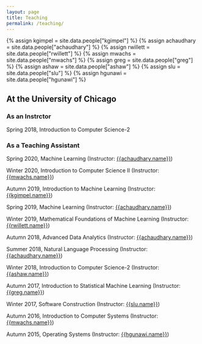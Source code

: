 ```yaml
---
layout: page
title: Teaching
permalink: /teaching/
---
```


{% assign kgimpel = site.data.people["kgimpel"] %}
{% assign achaudhary = site.data.people["achaudhary"] %}
{% assign rwillett = site.data.people["rwillett"] %}
{% assign mwachs = site.data.people["mwachs"] %}
{% assign greg = site.data.people["greg"] %}
{% assign ashaw = site.data.people["ashaw"] %}
{% assign slu = site.data.people["slu"] %}
{% assign hgunawi = site.data.people["hgunawi"] %}

## At the University of Chicago

### As an Instrctor
Spring 2018, Introduction to Computer Science-2

### As a Teaching Assistant

Spring 2020, Machine Learning (Instructor: [{{achaudhary.name}}]({{achaudhary.url}}))

Winter 2020, Introduction to Computer Science II (Instructor: [{{mwachs.name}}]({{mwachs.url}}))

Autumn 2019, Introduction to Machine Learning (Instructor: [{{kgimpel.name}}]({{kgimpel.url}}))

Spring 2019, Machine Learning (Instructor: [{{achaudhary.name}}]({{achaudhary.url}}))

Winter 2019, Mathematical Foundations of Machine Learning (Instructor: [{{rwillett.name}}]({{rwillett.url}}))

Autumn 2018, Advanced Data Analytics (Instructor: [{{achaudhary.name}}]({{achaudhary.url}}))

Summer 2018, Natural Language Processing (Instructor: [{{achaudhary.name}}]({{achaudhary.url}}))

Winter 2018, Introduction to Computer Science-2 (Instructor: [{{ashaw.name}}]({{ashaw.url}}))

Autumn 2017, Introduction to Statistical Machine Learning (Instructor: [{{greg.name}}]({{greg.url}}))

Winter 2017, Software Construction (Instructor: [{{slu.name}}]({{slu.url}}))

Autumn 2016, Introduction to Computer Systems (Instructor: [{{mwachs.name}}]({{mwachs.url}}))

Autumn 2015, Operating Systems (Instructor: [{{hgunawi.name}}]({{hgunawi.url}}))
